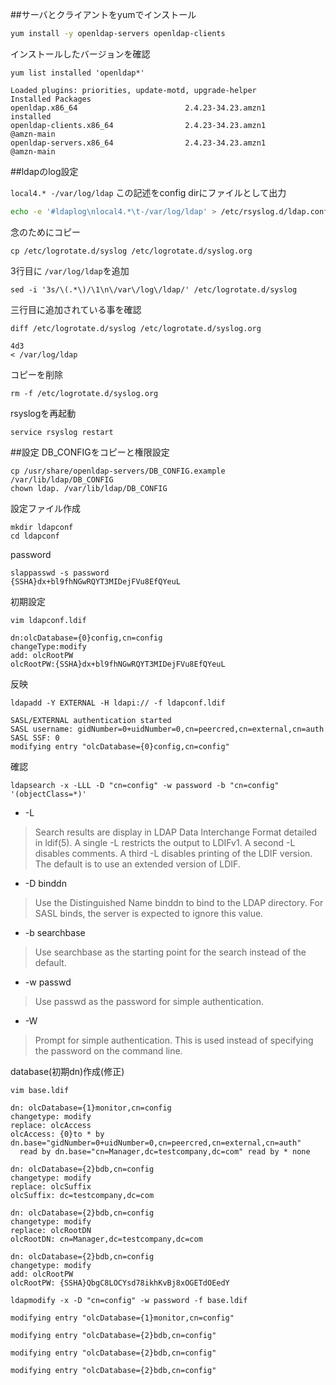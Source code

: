 ##サーバとクライアントをyumでインストール
```bash
yum install -y openldap-servers openldap-clients
```


インストールしたバージョンを確認
```
yum list installed 'openldap*'
```

    Loaded plugins: priorities, update-motd, upgrade-helper
    Installed Packages
    openldap.x86_64                        2.4.23-34.23.amzn1                    installed
    openldap-clients.x86_64                2.4.23-34.23.amzn1                    @amzn-main
    openldap-servers.x86_64                2.4.23-34.23.amzn1                    @amzn-main

##ldapのlog設定



`local4.* -/var/log/ldap`
この記述をconfig dirにファイルとして出力
```bash
echo -e '#ldaplog\nlocal4.*\t-/var/log/ldap' > /etc/rsyslog.d/ldap.conf
```

念のためにコピー
```
cp /etc/logrotate.d/syslog /etc/logrotate.d/syslog.org
```

3行目に `/var/log/ldap`を追加
```
sed -i '3s/\(.*\)/\1\n\/var\/log\/ldap/' /etc/logrotate.d/syslog
```

三行目に追加されている事を確認
```
diff /etc/logrotate.d/syslog /etc/logrotate.d/syslog.org
```

    4d3  
    < /var/log/ldap

コピーを削除
```
rm -f /etc/logrotate.d/syslog.org
```

rsyslogを再起動
```
service rsyslog restart
```

##設定
DB_CONFIGをコピーと権限設定
```
cp /usr/share/openldap-servers/DB_CONFIG.example /var/lib/ldap/DB_CONFIG
chown ldap. /var/lib/ldap/DB_CONFIG
```

設定ファイル作成
```
mkdir ldapconf
cd ldapconf
```
password
```
slappasswd -s password
{SSHA}dx+bl9fhNGwRQYT3MIDejFVu8EfQYeuL
```

初期設定
```
vim ldapconf.ldif
```
```
dn:olcDatabase={0}config,cn=config
changeType:modify
add: olcRootPW
olcRootPW:{SSHA}dx+bl9fhNGwRQYT3MIDejFVu8EfQYeuL
```

反映
```
ldapadd -Y EXTERNAL -H ldapi:// -f ldapconf.ldif
```

    SASL/EXTERNAL authentication started
    SASL username: gidNumber=0+uidNumber=0,cn=peercred,cn=external,cn=auth
    SASL SSF: 0
    modifying entry "olcDatabase={0}config,cn=config"

確認
```
ldapsearch -x -LLL -D "cn=config" -w password -b "cn=config" '(objectClass=*)'
```

- -L

>Search results are display in LDAP Data Interchange Format detailed in ldif(5).  A single -L restricts the output to LDIFv1.
A second -L disables comments.  A third -L disables printing of the LDIF version.  The default is to use  an  extended  version  of LDIF.

- -D binddn

>Use the Distinguished Name binddn to bind to the LDAP directory.  For SASL binds, the server is expected to ignore this value.

- -b searchbase

>Use searchbase as the starting point for the search instead of the default.

- -w passwd

>Use passwd as the password for simple authentication.

- -W

>Prompt for simple authentication.  This is used instead of specifying the password on the command line.


database(初期dn)作成(修正)

```
vim base.ldif
```
```
dn: olcDatabase={1}monitor,cn=config
changetype: modify
replace: olcAccess
olcAccess: {0}to * by dn.base="gidNumber=0+uidNumber=0,cn=peercred,cn=external,cn=auth"
  read by dn.base="cn=Manager,dc=testcompany,dc=com" read by * none

dn: olcDatabase={2}bdb,cn=config
changetype: modify
replace: olcSuffix
olcSuffix: dc=testcompany,dc=com

dn: olcDatabase={2}bdb,cn=config
changetype: modify
replace: olcRootDN
olcRootDN: cn=Manager,dc=testcompany,dc=com

dn: olcDatabase={2}bdb,cn=config
changetype: modify
add: olcRootPW
olcRootPW: {SSHA}QbgC8LOCYsd78ikhKvBj8xOGETdOEedY

```

```
ldapmodify -x -D "cn=config" -w password -f base.ldif
```

```
modifying entry "olcDatabase={1}monitor,cn=config"

modifying entry "olcDatabase={2}bdb,cn=config"

modifying entry "olcDatabase={2}bdb,cn=config"

modifying entry "olcDatabase={2}bdb,cn=config"
```
